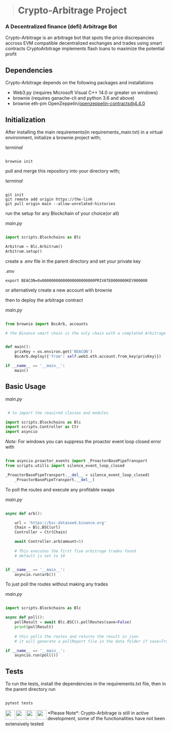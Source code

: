 > # Crypto-Arbitrage Project
### A Decentralized finance (defi) Arbitrage Bot

Crypto-Arbitrage is an arbitrage bot that spots the price discrepancies accross EVM compatible decentralized exchanges and trades using smart contracts
CryptoArbitrage implements flash loans to maximize the potential profit

## Dependencies

Crypto-Arbitrage depends on the following packages and installations

* Web3.py (requires Microsoft Visual C++ 14.0 or greater on windows)
* brownie (requires ganache-cli and python 3.6 and above)
* brownie eth-pm OpenZeppelin/openzeppelin-contracts@4.4.0

## Initialization

After installing the main requirements(in requirements_main.txt) in a virtual environment, initialize a brownie project with;

*terminal*
```shell

brownie init
```

pull and merge this repository into your directory with;

*terminal*
```shell

git init
git remote add origin https://the-link
git pull origin main --allow-unrelated-histories

```

run the setup for any Blockchain of your choice(or all)

*main.py*
```python

import scripts.Blockchains as Blc

Arbitrum = Blc.Arbitrum()
Arbitrum.setup()

```

create a .env file in the parent directory and set your private key

*.env*
```.env
export BEACON=0x00000000000000000000000PRIVATE0000000KEY000000

```

or alternatively create a new account with brownie

then to deploy the arbitrage contract

*main.py*
```python

from brownie import BscArb, accounts

# the Binance smart chain is the only chain with a completed Arbitrage contract


def main():
    privKey = os.environ.get('BEACON')
    BscArb.deploy({'from': self.web3.eth.account.from_key(privKey)})

if __name__ == '__main__':
    main()

```
## Basic Usage

*main.py*
```python

 # to import the reauired classes and modules

import scripts.Blockchains as Blc
import scripts.Controller as Ctr
import asyncio

```

*Note:* 
For windows you can suppress the proactor event loop closed error with

```python

from asyncio.proactor_events import _ProactorBasePipeTransport
from scripts.utills import silence_event_loop_closed

_ProactorBasePipeTransport.__del__ = silence_event_loop_closed(
    _ProactorBasePipeTransport.__del__)

```

To poll the routes and execute any profitable swaps

*main.py*
```python

async def arb():

    url = 'https://bsc-dataseed.binance.org'
    Chain = Blc.BSC(url)
    Controller = Ctr(Chain)

    await Controller.arb(amount=5)
    
    # This executes the first five arbitrage trades found
    # default is set to 10


if __name__ == '__main__':
    asyncio.run(arb())

```

To just poll the routes without making any trades

*main.py*
```python

import scripts.Blockchains as Blc

async def poll():
    pollResult = await Blc.BSC().pollRoutes(save=False)
    print(pollResult)
    
    # this polls the routes and returns the result in json
    # it will generate a pollReport file in the data folder if save=True

if __name__ == '__main__':
    asyncio.run(poll())

```

## Tests

To run the tests, install the dependencies in the requirements.txt file, then in the parent directory run

```cmd

pytest tests

```


<div>
<img align="left" width="30px" src="https://img.shields.io/badge/SQLite-07405E?style=for-the-badge&logo=sqlite&logoColor=white"/>

<img align="left" width="30px" src="https://img.shields.io/badge/Python-FFD43B?style=for-the-badge&logo=python&logoColor=blue"/>

<img align="left" width="30px" src="https://img.shields.io/badge/Solidity-e6e6e6?style=for-the-badge&logo=solidity&logoColor=black"/>

<img align="left" width="30px" src="https://img.shields.io/badge/GIT-E44C30?style=for-the-badge&logo=git&logoColor=white"/>
</div>

<div>
*Please Note*:
Crypto-Arbitrage is still in active development, some of the functionalities have not been extensively tested
</div>